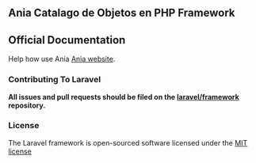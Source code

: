 ## Ania Catalago de Objetos en PHP Framework





## Official Documentation

Help how use Ania [Ania website](http://ania.pe/ayuda).

### Contributing To Laravel

**All issues and pull requests should be filed on the [laravel/framework](http://github.com/laravel/framework) repository.**

### License

The Laravel framework is open-sourced software licensed under the [MIT license](http://opensource.org/licenses/MIT)
